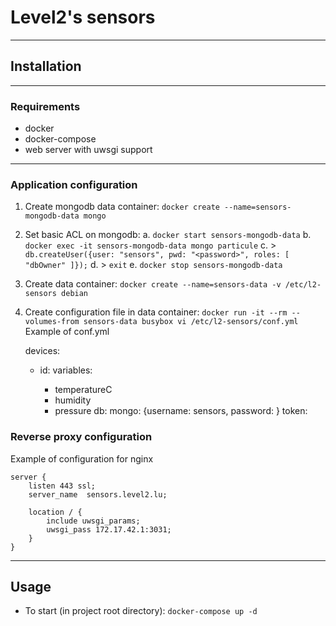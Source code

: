 # Level2's sensors

----
## Installation

----
### Requirements
* docker
* docker-compose
* web server with uwsgi support

----
### Application configuration

1. Create mongodb data container: `docker create --name=sensors-mongodb-data mongo`
2. Set basic ACL on mongodb:
  a. `docker start sensors-mongodb-data`
  b. `docker exec -it sensors-mongodb-data mongo particule`
  c. > `db.createUser({user: "sensors", pwd: "<password>", roles: [ "dbOwner" ]});`
  d. > `exit`
  e. `docker stop sensors-mongodb-data`
3. Create data container: `docker create --name=sensors-data -v /etc/l2-sensors debian`
4. Create configuration file in data container: `docker run -it --rm --volumes-from sensors-data busybox vi /etc/l2-sensors/conf.yml`
Example of conf.yml

    devices:
      - id: <ID>
        variables:
          - temperatureC
          - humidity
          - pressure
    db:
      mongo: {username: sensors, password: <password>}
    token: <token>

### Reverse proxy configuration

Example of configuration for nginx

    server {
        listen 443 ssl;
        server_name  sensors.level2.lu;

        location / {
            include uwsgi_params;
            uwsgi_pass 172.17.42.1:3031;
        }
    }


----
## Usage
* To start (in project root directory): `docker-compose up -d`
